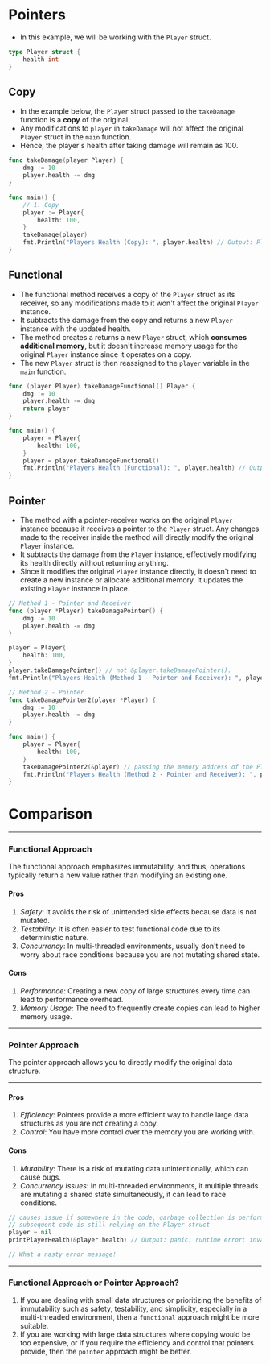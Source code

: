 # Pointers

- In this example, we will be working with the `Player` struct.

```go
type Player struct {
	health int
}
```

## Copy

- In the example below, the `Player` struct passed to the `takeDamage` function is a **copy** of the original.
- Any modifications to `player` in `takeDamage` will not affect the original `Player` struct in the `main` function.
- Hence, the player's health after taking damage will remain as 100.

```go
func takeDamage(player Player) {
	dmg := 10
	player.health -= dmg
}

func main() {
	// 1. Copy
	player := Player{
		health: 100,
	}
	takeDamage(player)
	fmt.Println("Players Health (Copy): ", player.health) // Output: Players Health (Copy):  100
}
```

## Functional

- The functional method receives a copy of the `Player` struct as its receiver, so any modifications made to it won't affect the original `Player` instance.
- It subtracts the damage from the copy and returns a new `Player` instance with the updated health.
- The method creates a returns a new `Player` struct, which **consumes additional memory**, but it doesn't increase memory usage for the original `Player` instance since it operates on a copy.
- The new `Player` struct is then reassigned to the `player` variable in the `main` function.

```go
func (player Player) takeDamageFunctional() Player {
	dmg := 10
	player.health -= dmg
	return player
}

func main() {
    player = Player{
		health: 100,
	}
	player = player.takeDamageFunctional()
	fmt.Println("Players Health (Functional): ", player.health) // Output: Players Health (Functional):  90
}
```

## Pointer

- The method with a pointer-receiver works on the original `Player` instance because it receives a pointer to the `Player` struct. Any changes made to the receiver inside the method will directly modify the original `Player` instance.
- It subtracts the damage from the `Player` instance, effectively modifying its health directly without returning anything.
- Since it modifies the original `Player` instance directly, it doesn't need to create a new instance or allocate additional memory. It updates the existing `Player` instance in place.

```go
// Method 1 - Pointer and Receiver
func (player *Player) takeDamagePointer() {
	dmg := 10
	player.health -= dmg
}

player = Player{
    health: 100,
}
player.takeDamagePointer() // not &player.takeDamagePointer().
fmt.Println("Players Health (Method 1 - Pointer and Receiver): ", player.health)

// Method 2 - Pointer
func takeDamagePointer2(player *Player) {
	dmg := 10
	player.health -= dmg
}

func main() {
	player = Player{
		health: 100,
	}
	takeDamagePointer2(&player) // passing the memory address of the Player struct with `&`
	fmt.Println("Players Health (Method 2 - Pointer and Receiver): ", player.health)
}
```

# Comparison

---

### Functional Approach

The functional approach emphasizes immutability, and thus, operations typically return a new value rather than modifying an existing one.

#### Pros

1. _Safety_: It avoids the risk of unintended side effects because data is not mutated.
2. _Testability_: It is often easier to test functional code due to its deterministic nature.
3. _Concurrency_: In multi-threaded environments, usually don't need to worry about race conditions because you are not mutating shared state.

#### Cons

1. _Performance_: Creating a new copy of large structures every time can lead to performance overhead.
2. _Memory Usage_: The need to frequently create copies can lead to higher memory usage.

---

### Pointer Approach

The pointer approach allows you to directly modify the original data structure.

---

#### Pros

1. _Efficiency_: Pointers provide a more efficient way to handle large data structures as you are not creating a copy.
2. _Control_: You have more control over the memory you are working with.

#### Cons

1. _Mutability_: There is a risk of mutating data unintentionally, which can cause bugs.
2. _Concurrency Issues_: In multi-threaded environments, it multiple threads are mutating a shared state simultaneously, it can lead to race conditions.

```go
// causes issue if somewhere in the code, garbage collection is performed on the variable but
// subsequent code is still relying on the Player struct
player = nil
printPlayerHealth(&player.health) // Output: panic: runtime error: invalid memory address or nil pointer dereference

// What a nasty error message!
```

---

### Functional Approach or Pointer Approach?

1. If you are dealing with small data structures or prioritizing the benefits of immutability such as safety, testability, and simplicity, especially in a multi-threaded environment, then a `functional` approach might be more suitable.
2. If you are working with large data structures where copying would be too expensive, or if you require the efficiency and control that pointers provide, then the `pointer` approach might be better.
